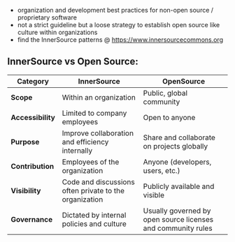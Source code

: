 
- organization and development best practices for non-open source / proprietary software
- not a strict guideline but a loose strategy to establish open source like culture within organizations
- find the InnerSource patterns @ https://www.innersourcecommons.org

## InnerSource vs Open Source:

|Category|InnerSource|OpenSource|
|---|---|---|
|**Scope**|Within an organization|Public, global community|
|**Accessibility**|Limited to company employees|Open to anyone|
|**Purpose**|Improve collaboration and efficiency internally|Share and collaborate on projects globally|
|**Contribution**|Employees of the organization|Anyone (developers, users, etc.)|
|**Visibility**|Code and discussions often private to the organization|Publicly available and visible|
|**Governance**|Dictated by internal policies and culture|Usually governed by open source licenses and community rules

